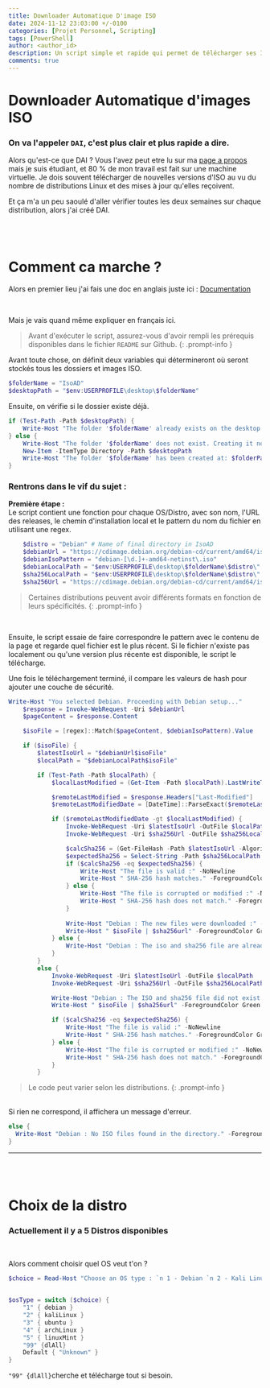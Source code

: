 ```yaml
---
title: Downloader Automatique D'image ISO
date: 2024-11-12 23:03:00 +/-0100
categories: [Projet Personnel, Scripting]
tags: [PowerShell]    
author: <author_id>
description: Un script simple et rapide qui permet de télécharger ses ISO sans perdre de temps
comments: true
---
```


# Downloader Automatique d'images ISO 
### On va l'appeler `DAI`, c'est plus clair et plus rapide a dire.

Alors qu'est-ce que DAI ?
Vous l'avez peut etre lu sur ma [page a propos](https://laykon4.github.io/about/) mais je suis étudiant, et 80 % de mon travail est fait sur une machine virtuelle. Je dois souvent télécharger de nouvelles versions d'ISO au vu du nombre de distributions Linux et des mises à jour qu'elles reçoivent.

Et ça m'a un peu saoulé d'aller vérifier toutes les deux semaines sur chaque distribution, alors j'ai créé DAI.

<br><br>

# Comment ca marche ?
Alors en premier lieu j'ai fais une doc en anglais juste ici : [Documentation](https://github.com/Laykon4/Iso-Auto-Downloader)

<br>

Mais je vais quand même expliquer en français ici.
<br>

> Avant d'exécuter le script, assurez-vous d'avoir rempli les prérequis disponibles dans le fichier `README` sur Github.
{: .prompt-info }

Avant toute chose, on définit deux variables qui détermineront où seront stockés tous les dossiers et images ISO.
```powershell
$folderName = "IsoAD"
$desktopPath = "$env:USERPROFILE\desktop\$folderName"
```

Ensuite, on vérifie si le dossier existe déjà.
```powershell
if (Test-Path -Path $desktopPath) {
    Write-Host "The folder '$folderName' already exists on the desktop." -ForegroundColor Yellow
} else {
    Write-Host "The folder '$folderName' does not exist. Creating it now..." -ForegroundColor Green
    New-Item -ItemType Directory -Path $desktopPath
    Write-Host "The folder '$folderName' has been created at: $folderPath" -ForegroundColor Cyan
}
```

### Rentrons dans le vif du sujet :

**Première étape :**  
Le script contient une fonction pour chaque OS/Distro, avec son nom, l'URL des releases, le chemin d'installation local et le pattern du nom du fichier en utilisant une regex.

```powershell
    $distro = "Debian" # Name of final directory in IsoAD
    $debianUrl = "https://cdimage.debian.org/debian-cd/current/amd64/iso-cd/"
    $debianIsoPattern = "debian-[\d.]+-amd64-netinst\.iso"
    $debianLocalPath = "$env:USERPROFILE\desktop\$folderName\$distro\"
    $sha256LocalPath = "$env:USERPROFILE\desktop\$folderName\$distro\"
    $sha256Url = "https://cdimage.debian.org/debian-cd/current/amd64/iso-cd/SHA256SUMS"
```
> Certaines distributions peuvent avoir différents formats en fonction de leurs spécificités.
{: .prompt-info }
<br>

Ensuite, le script essaie de faire correspondre le pattern avec le contenu de la page et regarde quel fichier est le plus récent. Si le fichier n'existe pas localement ou qu'une version plus récente est disponible, le script le télécharge.  

Une fois le téléchargement terminé, il compare les valeurs de hash pour ajouter une couche de sécurité.

```powershell
Write-Host "You selected Debian. Proceeding with Debian setup..."
    $response = Invoke-WebRequest -Uri $debianUrl
    $pageContent = $response.Content

    $isoFile = [regex]::Match($pageContent, $debianIsoPattern).Value

    if ($isoFile) {
        $latestIsoUrl = "$debianUrl$isoFile"
        $localPath = "$debianLocalPath$isoFile"

        if (Test-Path -Path $localPath) {
            $localLastModified = (Get-Item -Path $localPath).LastWriteTime

            $remoteLastModified = $response.Headers["Last-Modified"]
            $remoteLastModifiedDate = [DateTime]::ParseExact($remoteLastModified, "R", $null)

            if ($remoteLastModifiedDate -gt $localLastModified) {
                Invoke-WebRequest -Uri $latestIsoUrl -OutFile $localPath
                Invoke-WebRequest -Uri $sha256Url -OutFile $sha256LocalPath

                $calcSha256 = (Get-FileHash -Path $latestIsoUrl -Algorithm SHA256).Hash
                $expectedSha256 = Select-String -Path $sha256LocalPath -Pattern ([System.IO.Path]::GetFileName($latestIsoUrl)) | ForEach-Object { $_ -replace "\s.*", "" }
                if ($calcSha256 -eq $expectedSha256) {
                    Write-Host "The file is valid :" -NoNewline
                    Write-Host " SHA-256 hash matches." -ForegroundColor Green
                } else {
                    Write-Host "The file is corrupted or modified :" -NoNewline
                    Write-Host " SHA-256 hash does not match." -ForegroundColor Red
                }
            
                Write-Host "Debian : The new files were downloaded :" -NoNewline
                Write-Host " $isoFile | $sha256url" -ForegroundColor Green
            } else {
                Write-Host "Debian : The iso and sha256 file are already up to date."
            }
        } 
        else {
            Invoke-WebRequest -Uri $latestIsoUrl -OutFile $localPath
            Invoke-WebRequest -Uri $sha256Url -OutFile $sha256LocalPath

            Write-Host "Debian : The ISO and sha256 file did not exist locally and was downloaded :" -NoNewline
            Write-Host " $isoFile | $sha256url" -ForegroundColor Green

            if ($calcSha256 -eq $expectedSha256) {
                Write-Host "The file is valid :" -NoNewline
                Write-Host " SHA-256 hash matches." -ForegroundColor Green
            } else {
                Write-Host "The file is corrupted or modified :" -NoNewline
                Write-Host " SHA-256 hash does not match." -ForegroundColor Red
            }
        }
```
> Le code peut varier selon les distributions.
{: .prompt-info }

<br>
Si rien ne correspond, il affichera un message d'erreur.

```powershell
else {
  Write-Host "Debian : No ISO files found in the directory." -ForegroundColor Red
}
```
---
<br><br>


# Choix de la distro
### Actuellement il y a 5 Distros disponibles
<br>

Alors comment choisir quel OS veut t'on ?
```powershell
$choice = Read-Host "Choose an OS type : `n 1 - Debian `n 2 - Kali Linux `n 3 - Ubuntu `n 4 - Arch Linux `n 5 - Linux Mint `n 99 - Download all `n Your choice "


$osType = switch ($choice) {
    "1" { debian }
    "2" { kaliLinux }
    "3" { ubuntu }
    "4" { archLinux }
    "5" { linuxMint }
    "99" {dlAll}
    Default { "Unknown" }
}
```

`"99" {dlAll}`cherche et télécharge tout si besoin.
